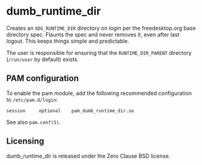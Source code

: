 # dumb_runtime_dir

Creates an `XDG_RUNTIME_DIR` directory on login per the freedesktop.org
base directory spec. Flaunts the spec and never removes it, even after last
logout. This keeps things simple and predictable.

The user is responsible for ensuring that the `RUNTIME_DIR_PARENT` directory
(`/run/user` by default) exists.

## PAM configuration

To enable the pam module, add the following recommended configuration to
`/etc/pam.d/login`:

```
session		optional	pam_dumb_runtime_dir.so
```

See also `pam.conf(5)`.

## Licensing

dumb_runtime_dir is released under the Zero Clause BSD license.
